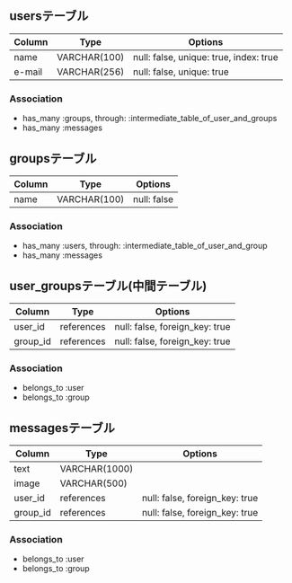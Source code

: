 ## usersテーブル

|Column|Type         |Options                               |
|------|-------------|--------------------------------------|
|name  |VARCHAR(100) |null: false, unique: true, index: true|
|e-mail|VARCHAR(256) |null: false, unique: true             |

### Association
- has_many :groups, through: :intermediate_table_of_user_and_groups
- has_many :messages

## groupsテーブル

|Column|Type         |Options    |
|------|-------------|-----------|
|name  |VARCHAR(100) |null: false|

### Association
- has_many :users, through: :intermediate_table_of_user_and_group
- has_many :messages

## user_groupsテーブル(中間テーブル)

|Column   |Type         |Options                       |
|---------|-------------|------------------------------|
|user_id  |references   |null: false, foreign_key: true|
|group_id |references   |null: false, foreign_key: true|

### Association
- belongs_to :user
- belongs_to :group

## messagesテーブル

|Column   |Type          |Options                                     |
|---------|--------------|--------------------------------------------|
|text     |VARCHAR(1000) |                                            |
|image    |VARCHAR(500)  |                                            |
|user_id  |references    |null: false, foreign_key: true              |
|group_id |references    |null: false, foreign_key: true              |

### Association
- belongs_to :user
- belongs_to :group
